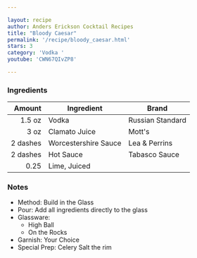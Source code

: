 ```yaml
---

layout: recipe
author: Anders Erickson Cocktail Recipes
title: "Bloody Caesar"
permalink: '/recipe/bloody_caesar.html'
stars: 3
category: 'Vodka '
youtube: 'CWN67QIvZP8'

---
```


### Ingredients

|  Amount  | Ingredient               | Brand       |
| -------: | -------------------- | ---------------- |
|   1.5 oz | Vodka                | Russian Standard |
|     3 oz | Clamato Juice        | Mott's           |
| 2 dashes | Worcestershire Sauce | Lea & Perrins    |
| 2 dashes | Hot Sauce            | Tabasco Sauce    |
|     0.25 | Lime, Juiced         |

### Notes

- Method: Build in the Glass
- Pour: Add all ingredients directly to the glass
- Glassware: 
    - High Ball
    - On the Rocks
- Garnish: Your Choice
- Special Prep: Celery Salt the rim

